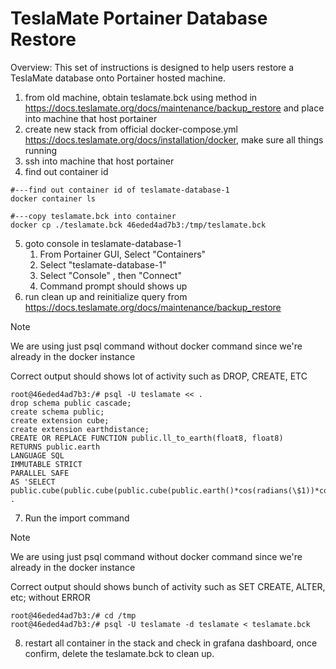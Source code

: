 # TeslaMate Portainer Database Restore

Overview:
This set of instructions is designed to help users restore a TeslaMate database onto Portainer hosted machine. 

1. from old machine, obtain teslamate.bck using method in https://docs.teslamate.org/docs/maintenance/backup_restore and place into machine that host portainer
2. create new stack from official docker-compose.yml https://docs.teslamate.org/docs/installation/docker, make sure all things running
3. ssh into machine that host portainer
4. find out container id

```
#---find out container id of teslamate-database-1
docker container ls

#---copy teslamate.bck into container
docker cp ./teslamate.bck 46eded4ad7b3:/tmp/teslamate.bck

```

5. goto console in teslamate-database-1
	1. From Portainer GUI, Select "Containers"
	2. Select "teslamate-database-1"
	3. Select "Console" , then "Connect"
	4. Command prompt should shows up
6. run clean up and reinitialize query from https://docs.teslamate.org/docs/maintenance/backup_restore
>[!note]
>We are using just psql command without docker command since we're already in the docker instance
>
>Correct output should shows lot of activity such as DROP, CREATE, ETC
```
root@46eded4ad7b3:/# psql -U teslamate << .  
drop schema public cascade;  
create schema public;  
create extension cube;  
create extension earthdistance;  
CREATE OR REPLACE FUNCTION public.ll_to_earth(float8, float8)  
RETURNS public.earth  
LANGUAGE SQL  
IMMUTABLE STRICT  
PARALLEL SAFE  
AS 'SELECT public.cube(public.cube(public.cube(public.earth()*cos(radians(\$1))*cos(radians(\$2))),public.earth()*cos(radians(\$1))*sin(radians(\$2))),public.earth()*sin(radians(\$1)))::public.earth';  
.
```
7. Run the import command
>[!note]
>We are using just psql command without docker command since we're already in the docker instance
>
>Correct output should shows bunch of activity such as SET CREATE, ALTER, etc; without ERROR
```
root@46eded4ad7b3:/# cd /tmp
root@46eded4ad7b3:/# psql -U teslamate -d teslamate < teslamate.bck
```

8. restart all container in the stack and check in grafana dashboard, once confirm, delete the teslamate.bck to clean up.
